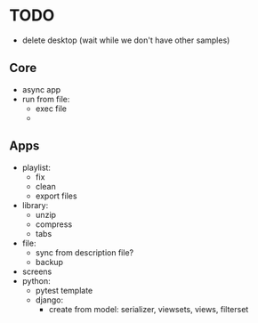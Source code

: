 # TODO
- delete desktop (wait while we don't have other samples)

## Core
- async app
- run from file:
    - exec file
    -

## Apps
- playlist:
    - fix
    - clean
    - export files
- library:
    - unzip
    - compress
    - tabs
- file:
    - sync from description file?
    - backup
- screens
- python:
    - pytest template
    - django:
        - create from model: serializer, viewsets, views, filterset
